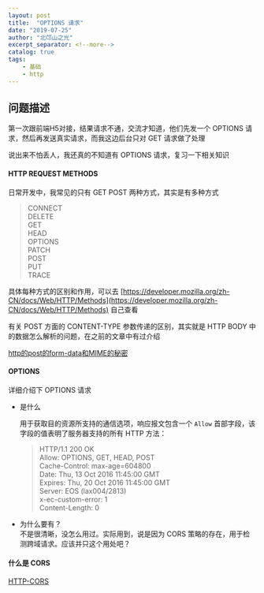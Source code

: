 ```yaml
---
layout: post
title:  "OPTIONS 请求"
date: "2019-07-25"
author: "北邙山之光"
excerpt_separator: <!--more-->
catalog: true  
tags: 
    - 基础
    - http
---
```


## 问题描述

第一次跟前端H5对接，结果请求不通，交流才知道，他们先发一个 OPTIONS 请求，然后再发送真实请求，而我这边后台只对 GET 请求做了处理

说出来不怕丢人，我还真的不知道有 OPTIONS 请求，复习一下相关知识

#### HTTP REQUEST METHODS

日常开发中，我常见的只有 GET POST 两种方式，其实是有多种方式

>CONNECT  
DELETE  
GET  
HEAD  
OPTIONS  
PATCH  
POST  
PUT  
TRACE  

具体每种方式的区别和作用，可以去 [https://developer.mozilla.org/zh-CN/docs/Web/HTTP/Methods](https://developer.mozilla.org/zh-CN/docs/Web/HTTP/Methods)  自己查看

有关 POST 方面的 CONTENT-TYPE 参数传递的区别，其实就是 HTTP BODY 中的数据怎么解析的问题，在之前的文章中有过介绍  

[http的post的form-data和MIME的秘密](../../02/http的post的form-data和MIME的秘密)

#### OPTIONS

详细介绍下 OPTIONS 请求

+ 是什么  

    用于获取目的资源所支持的通信选项，响应报文包含一个 `Allow` 首部字段，该字段的值表明了服务器支持的所有 HTTP 方法：

    >HTTP/1.1 200 OK  
    Allow: OPTIONS, GET, HEAD, POST  
    Cache-Control: max-age=604800  
    Date: Thu, 13 Oct 2016 11:45:00 GMT  
    Expires: Thu, 20 Oct 2016 11:45:00 GMT  
    Server: EOS (lax004/2813)  
    x-ec-custom-error: 1  
    Content-Length: 0  

+ 为什么要有？  
  不是很清晰，没怎么用过。实际用到，说是因为 CORS 策略的存在，用于检测跨域请求。应该并只这个用处吧？

#### 什么是 CORS 

[HTTP-CORS](../../26/HTTP-CORS)